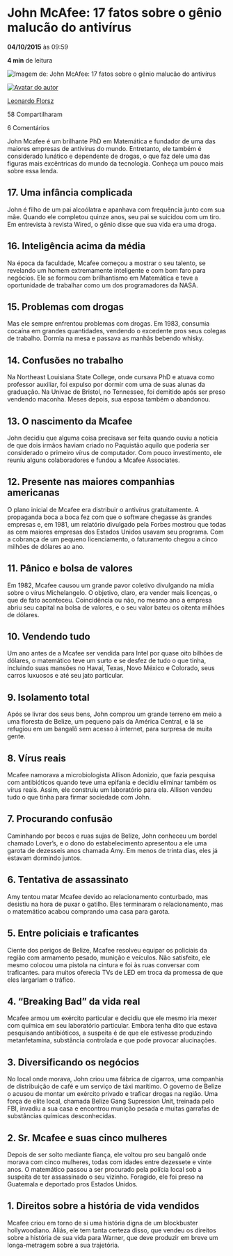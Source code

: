# John McAfee: 17 fatos sobre o gênio malucão do antivírus

**04/10/2015** às 09:59

**4 min** de leitura

![Imagem de: John McAfee: 17 fatos sobre o gênio malucão do antivírus](https://tm.ibxk.com.br/2015/10/02/02141102783617.jpg?ims=1120x420)

[![Avatar do autor](https://www.tecmundo.com.br/desktop/assets/static/avatar-editor.svg)](https://www.tecmundo.com.br/autor/433-leonardo-florsz)

[Leonardo Florsz](https://www.tecmundo.com.br/autor/433-leonardo-florsz)

58 Compartilharam

6 Comentários



John Mcafee é um brilhante PhD em Matemática e fundador de uma das maiores empresas de antivírus do mundo. Entretanto, ele também é considerado lunático e dependente de drogas, o que faz dele uma das figuras mais excêntricas do mundo da tecnologia. Conheça um pouco mais sobre essa lenda.

## 17. Uma infância complicada

John é filho de um pai alcoólatra e apanhava com frequência junto com sua mãe. Quando ele completou quinze anos, seu pai se suicidou com um tiro. Em entrevista à revista Wired, o gênio disse que sua vida era uma droga.

## 16. Inteligência acima da média

Na época da faculdade, Mcafee começou a mostrar o seu talento, se revelando um homem extremamente inteligente e com bom faro para negócios. Ele se formou com brilhantismo em Matemática e teve a oportunidade de trabalhar como um dos programadores da NASA.

## 15. Problemas com drogas

Mas ele sempre enfrentou problemas com drogas. Em 1983, consumia cocaína em grandes quantidades, vendendo o excedente pros seus colegas de trabalho. Dormia na mesa e passava as manhãs bebendo whisky.

## 14. Confusões no trabalho

Na Northeast Louisiana State College, onde cursava PhD e atuava como professor auxiliar, foi expulso por dormir com uma de suas alunas da graduação. Na Univac de Bristol, no Tennessee, foi demitido após ser preso vendendo maconha. Meses depois, sua esposa também o abandonou.

## 13. O nascimento da Mcafee

John decidiu que alguma coisa precisava ser feita quando ouviu a notícia de que dois irmãos haviam criado no Paquistão aquilo que poderia ser considerado o primeiro vírus de computador. Com pouco investimento, ele reuniu alguns colaboradores e fundou a Mcafee Associates.

## 12. Presente nas maiores companhias americanas

O plano inicial de Mcafee era distribuir o antivírus gratuitamente. A propaganda boca a boca fez com que o software chegasse às grandes empresas e, em 1981, um relatório divulgado pela Forbes mostrou que todas as cem maiores empresas dos Estados Unidos usavam seu programa. Com a cobrança de um pequeno licenciamento, o faturamento chegou a cinco milhões de dólares ao ano.

## 11. Pânico e bolsa de valores

Em 1982, Mcafee causou um grande pavor coletivo divulgando na mídia sobre o vírus Michelangelo. O objetivo, claro, era vender mais licenças, o que de fato aconteceu. Coincidência ou não, no mesmo ano a empresa abriu seu capital na bolsa de valores, e o seu valor bateu os oitenta milhões de dólares.

## 10. Vendendo tudo

Um ano antes de a Mcafee ser vendida para Intel por quase oito bilhões de dólares, o matemático teve um surto e se desfez de tudo o que tinha, incluindo suas mansões no Havaí, Texas, Novo México e Colorado, seus carros luxuosos e até seu jato particular.

## 9. Isolamento total

Após se livrar dos seus bens, John comprou um grande terreno em meio a uma floresta de Belize, um pequeno país da América Central, e lá se refugiou em um bangalô sem acesso à internet, para surpresa de muita gente.

## 8. Vírus reais

Mcafee namorava a microbiologista Allison Adonizio, que fazia pesquisa com antibióticos quando teve uma epifania e decidiu eliminar também os vírus reais. Assim, ele construiu um laboratório para ela. Allison vendeu tudo o que tinha para firmar sociedade com John.

## 7. Procurando confusão

Caminhando por becos e ruas sujas de Belize, John conheceu um bordel chamado Lover’s, e o dono do estabelecimento apresentou a ele uma garota de dezesseis anos chamada Amy. Em menos de trinta dias, eles já estavam dormindo juntos.

## 6. Tentativa de assassinato

Amy tentou matar Mcafee devido ao relacionamento conturbado, mas desistiu na hora de puxar o gatilho. Eles terminaram o relacionamento, mas o matemático acabou comprando uma casa para garota.

## 5. Entre policiais e traficantes

Ciente dos perigos de Belize, Mcafee resolveu equipar os policiais da região com armamento pesado, munição e veículos. Não satisfeito, ele mesmo colocou uma pistola na cintura e foi às ruas conversar com traficantes. para muitos oferecia TVs de LED em troca da promessa de que eles largariam o tráfico.

## 4. “Breaking Bad” da vida real

Mcafee armou um exército particular e decidiu que ele mesmo iria mexer com química em seu laboratório particular. Embora tenha dito que estava pesquisando antibióticos, a suspeita é de que ele estivesse produzindo metanfetamina, substância controlada e que pode provocar alucinações.

## 3. Diversificando os negócios

No local onde morava, John criou uma fábrica de cigarros, uma companhia de distribuição de café e um serviço de táxi marítimo. O governo de Belize o acusou de montar um exército privado e traficar drogas na região. Uma força de elite local, chamada Belize Gang Supression Unit, treinada pelo FBI, invadiu a sua casa e encontrou munição pesada e muitas garrafas de substâncias químicas desconhecidas.

## 2. Sr. Mcafee e suas cinco mulheres

Depois de ser solto mediante fiança, ele voltou pro seu bangalô onde morava com cinco mulheres, todas com idades entre dezessete e vinte anos. O matemático passou a ser procurado pela polícia local sob a suspeita de ter assassinado o seu vizinho. Foragido, ele foi preso na Guatemala e deportado pros Estados Unidos.

## 1. Direitos sobre a história de vida vendidos

Mcafee criou em torno de si uma história digna de um blockbuster hollywoodiano. Aliás, ele tem tanta certeza disso, que vendeu os direitos sobre a história de sua vida para Warner, que deve produzir em breve um longa-metragem sobre a sua trajetória. 